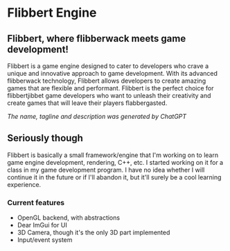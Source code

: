 # Flibbert Engine

## Flibbert, where flibberwack meets game development!

Flibbert is a game engine designed to cater to developers who crave a unique and innovative approach to game development. With its advanced flibberwack technology, Flibbert allows developers to create amazing games that are flexible and performant. Flibbert is the perfect choice for flibbertjibbet game developers who want to unleash their creativity and create games that will leave their players flabbergasted.

_The name, tagline and description was generated by ChatGPT_

## Seriously though

Flibbert is basically a small framework/engine that I'm working on to learn game engine development, rendering, C++, etc. I started working on it for a class in my game development program. I have no idea whether I will continue it in the future or if I'll abandon it, but it'll surely be a cool learning experience.

### Current features

- OpenGL backend, with abstractions
- Dear ImGui for UI
- 3D Camera, though it's the only 3D part implemented
- Input/event system
